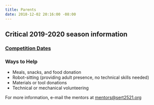 ```yaml
---
title: Parents
date: 2018-12-02 20:16:00 -08:00
---
```


## **Critical 2019-2020 season information**

### [Competition Dates](https://docs.google.com/document/d/1XJe2aYJk-a-o9i947J_RUGdN2y41qXe9DLm2KhUBJ-U/edit)

### Ways to Help

* Meals, snacks, and food donation
* Robot-sitting (providing adult presence, no technical skills needed)
* Materials or tool donations
* Technical or mechanical volunteering

For more information, e-mail the mentors at mentors@sert2521.org

